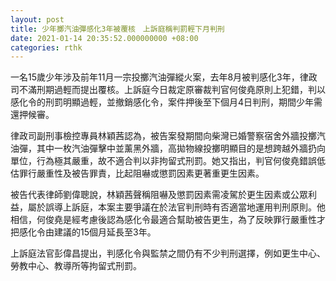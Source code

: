 ```yaml
---
layout: post
title: 少年擲汽油彈感化3年被覆核　上訴庭稱判罰輕下月判刑
date: 2021-01-14 20:35:52.000000000 +08:00
categories: rthk
---
```


一名15歲少年涉及前年11月一宗投擲汽油彈縱火案，去年8月被判感化3年，律政司不滿刑期過輕而提出覆核。上訴庭今日裁定原審裁判官何俊堯原則上犯錯，判以感化令的刑罰明顯過輕，並撤銷感化令，案件押後至下個月4日判刑，期間少年需還押候審。

律政司副刑事檢控專員林穎茜認為，被告案發期間向柴灣已婚警察宿舍外牆投擲汽油彈，其中一枚汽油彈擊中並薰黑外牆，高拋物線投擲明顯目的是想跨越外牆扔向單位，行為極其嚴重，故不適合判以非拘留式刑罰。她又指出，判官何俊堯錯誤低估罪行嚴重性及被告罪責，比起阻嚇或懲罰因素更著重更生因素。

被告代表律師劉偉聰說，林穎茜聲稱阻嚇及懲罰因素需凌駕於更生因素或公眾利益，屬於誤導上訴庭，本案主要爭議在於法官判刑時有否適當地運用判刑原則。他相信，何俊堯是經考慮後認為感化令最適合幫助被告更生，為了反映罪行嚴重性才把感化令由建議的15個月延長至3年。

上訴庭法官彭偉昌提出，判感化令與監禁之間仍有不少判刑選擇，例如更生中心、勞教中心、教導所等拘留式刑罰。
